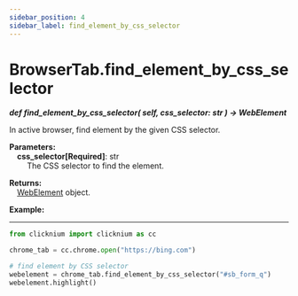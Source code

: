 ```yaml
---
sidebar_position: 4
sidebar_label: find_element_by_css_selector
---
```

# BrowserTab.find_element_by_css_selector
***def find_element_by_css_selector(
        self,
        css_selector: str
    ) -> WebElement***  

In active browser, find element by the given CSS selector.

**Parameters:**  
    &emsp;**css_selector[Required]**: str     
        &emsp;&emsp; The CSS selector to find the element.   

**Returns:**  
    &emsp;[WebElement](./webelement/webelement.md) object.

**Example:**
***
```python
from clicknium import clicknium as cc

chrome_tab = cc.chrome.open("https://bing.com")

# find element by CSS selector
webelement = chrome_tab.find_element_by_css_selector("#sb_form_q")
webelement.highlight()

```